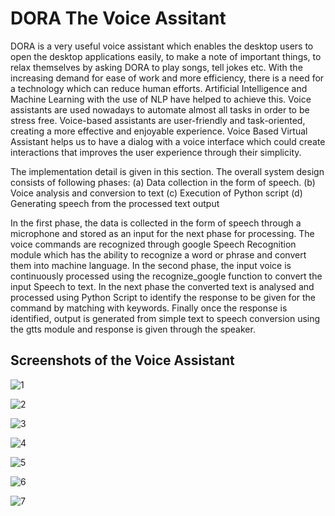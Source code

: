 # DORA The Voice Assitant

DORA is a very useful voice assistant which enables the desktop users to open the desktop applications easily, to make a note of important things, to relax themselves by asking 
DORA to play songs, tell jokes etc. With the increasing demand for ease of work and more efficiency, there is a need for a technology which can reduce human efforts. 
Artificial Intelligence and Machine Learning with the use of NLP have helped to achieve this. Voice assistants are used nowadays to automate almost all tasks in order to be stress free. 
Voice-based assistants are user-friendly and task-oriented, creating a more effective and enjoyable experience. 
Voice Based Virtual Assistant helps us to have a dialog with a voice interface which could create interactions that improves the user experience through their simplicity. 


The implementation detail is given in this section.
The overall system design consists of following phases:
(a) Data collection in the form of speech.
(b) Voice analysis and conversion to text
(c) Execution of Python script
(d) Generating speech from the processed text output

In the first phase, the data is collected in the form of speech through a microphone and stored as an input for the next phase for processing. The voice commands are recognized through 
google Speech Recognition module which has the ability to recognize a word or phrase and convert them into machine language. In the second phase, the input voice is continuously 
processed using the recognize_google function to convert the input Speech to text. In the next phase the converted text is analysed and processed using Python Script to identify 
the response to be given for the command by matching with keywords. Finally once the response is identified, output is generated from simple text to speech conversion using the gtts 
module and response is given through the speaker.

## Screenshots of the Voice Assistant
![1](https://github.com/sakshiisinghh/DORA-VoiceAssistant/assets/87891878/c659ca5f-7430-473a-8b4a-3461c3dfcffc)



![2](https://github.com/sakshiisinghh/DORA-VoiceAssistant/assets/87891878/d68911e5-26df-4627-96d3-6af685c67c3d)



![3](https://github.com/sakshiisinghh/DORA-VoiceAssistant/assets/87891878/80dc997b-c503-41f6-9f88-3ae9c3a4ff6a)



![4](https://github.com/sakshiisinghh/DORA-VoiceAssistant/assets/87891878/7c01d283-cebc-49bb-b0af-17cc8fa5f519)



![5](https://github.com/sakshiisinghh/DORA-VoiceAssistant/assets/87891878/eef8a993-90ce-4516-b12b-27a86adfa061)



![6](https://github.com/sakshiisinghh/DORA-VoiceAssistant/assets/87891878/dcbe7f83-167c-4b45-bfdf-23420887880e)



![7](https://github.com/sakshiisinghh/DORA-VoiceAssistant/assets/87891878/25da1aaf-b74c-4dfc-a0de-180c7eddd4a5)
